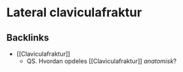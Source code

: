 # Lateral claviculafraktur

## Backlinks
* [[Claviculafraktur]]
	* QS. Hvordan opdeles [[Claviculafraktur]] *anatomisk*?

<!-- {BearID:6BA45E54-62BB-4C2A-96D5-264BD9B6260C-7035-000023638F49BA90} -->
